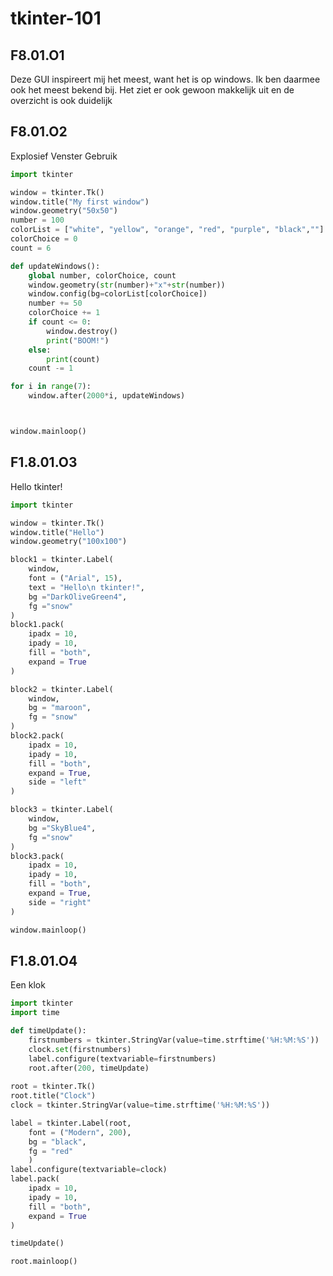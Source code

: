 # tkinter-101
## F8.01.O1
Deze GUI inspireert mij het meest, want het is op windows. Ik ben daarmee ook het meest bekend bij.
Het ziet er ook gewoon makkelijk uit en de overzicht is ook duidelijk
## F8.01.O2
Explosief Venster Gebruik
``` python
import tkinter 

window = tkinter.Tk()
window.title("My first window")
window.geometry("50x50")
number = 100
colorList = ["white", "yellow", "orange", "red", "purple", "black",""]
colorChoice = 0
count = 6

def updateWindows():
    global number, colorChoice, count 
    window.geometry(str(number)+"x"+str(number))
    window.config(bg=colorList[colorChoice])
    number += 50    
    colorChoice += 1
    if count <= 0:
        window.destroy()
        print("BOOM!")
    else:
        print(count)
    count -= 1

for i in range(7):
    window.after(2000*i, updateWindows)



window.mainloop()
```
## F1.8.01.O3
Hello tkinter!
``` python
import tkinter

window = tkinter.Tk()
window.title("Hello")
window.geometry("100x100")

block1 = tkinter.Label(
    window, 
    font = ("Arial", 15),
    text = "Hello\n tkinter!",
    bg ="DarkOliveGreen4",
    fg ="snow"
)
block1.pack(
    ipadx = 10,
    ipady = 10,
    fill = "both",
    expand = True
)

block2 = tkinter.Label(
    window,
    bg = "maroon",
    fg = "snow"
)
block2.pack(
    ipadx = 10,
    ipady = 10,
    fill = "both",
    expand = True,
    side = "left"
)

block3 = tkinter.Label(
    window,
    bg ="SkyBlue4",
    fg ="snow"
)
block3.pack(
    ipadx = 10,
    ipady = 10,
    fill = "both",
    expand = True,
    side = "right"
)

window.mainloop()
```
## F1.8.01.O4
Een klok
``` python
import tkinter
import time

def timeUpdate():
    firstnumbers = tkinter.StringVar(value=time.strftime('%H:%M:%S'))
    clock.set(firstnumbers)
    label.configure(textvariable=firstnumbers)
    root.after(200, timeUpdate)
    
root = tkinter.Tk()
root.title("Clock")
clock = tkinter.StringVar(value=time.strftime('%H:%M:%S'))

label = tkinter.Label(root,
    font = ("Modern", 200),
    bg = "black",
    fg = "red"
    )
label.configure(textvariable=clock)
label.pack(
    ipadx = 10,
    ipady = 10,
    fill = "both",
    expand = True
)

timeUpdate()

root.mainloop()
```